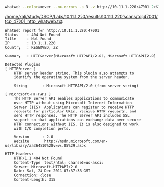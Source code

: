 ```bash
whatweb --color=never --no-errors -a 3 -v http://10.11.1.220:47001 2>&1
```

[/home/kali/study/OSCP/Labs/10.11.1.220/results/10.11.1.220/scans/tcp47001/tcp_47001_http_whatweb.txt](file:///home/kali/study/OSCP/Labs/10.11.1.220/results/10.11.1.220/scans/tcp47001/tcp_47001_http_whatweb.txt):

```
WhatWeb report for http://10.11.1.220:47001
Status    : 404 Not Found
Title     : Not Found
IP        : 10.11.1.220
Country   : RESERVED, ZZ

Summary   : HTTPServer[Microsoft-HTTPAPI/2.0], Microsoft-HTTPAPI[2.0]

Detected Plugins:
[ HTTPServer ]
	HTTP server header string. This plugin also attempts to
	identify the operating system from the server header.

	String       : Microsoft-HTTPAPI/2.0 (from server string)

[ Microsoft-HTTPAPI ]
	The HTTP Server API enables applications to communicate
	over HTTP without using Microsoft Internet Information
	Server (IIS). Applications can register to receive HTTP
	requests for particular URLs, receive HTTP requests, and
	send HTTP responses. The HTTP Server API includes SSL
	support so that applications can exchange data over secure
	HTTP connections without IIS. It is also designed to work
	with I/O completion ports.

	Version      : 2.0
	Website     : http://msdn.microsoft.com/en-us/library/aa364510%28v=vs.85%29.aspx

HTTP Headers:
	HTTP/1.1 404 Not Found
	Content-Type: text/html; charset=us-ascii
	Server: Microsoft-HTTPAPI/2.0
	Date: Sat, 28 Dec 2013 07:37:33 GMT
	Connection: close
	Content-Length: 315



```
